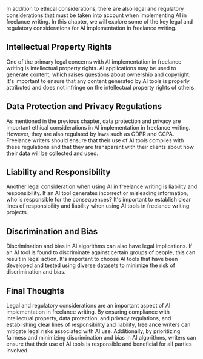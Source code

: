 

In addition to ethical considerations, there are also legal and regulatory considerations that must be taken into account when implementing AI in freelance writing. In this chapter, we will explore some of the key legal and regulatory considerations for AI implementation in freelance writing.

Intellectual Property Rights
----------------------------

One of the primary legal concerns with AI implementation in freelance writing is intellectual property rights. AI applications may be used to generate content, which raises questions about ownership and copyright. It's important to ensure that any content generated by AI tools is properly attributed and does not infringe on the intellectual property rights of others.

Data Protection and Privacy Regulations
---------------------------------------

As mentioned in the previous chapter, data protection and privacy are important ethical considerations in AI implementation in freelance writing. However, they are also regulated by laws such as GDPR and CCPA. Freelance writers should ensure that their use of AI tools complies with these regulations and that they are transparent with their clients about how their data will be collected and used.

Liability and Responsibility
----------------------------

Another legal consideration when using AI in freelance writing is liability and responsibility. If an AI tool generates incorrect or misleading information, who is responsible for the consequences? It's important to establish clear lines of responsibility and liability when using AI tools in freelance writing projects.

Discrimination and Bias
-----------------------

Discrimination and bias in AI algorithms can also have legal implications. If an AI tool is found to discriminate against certain groups of people, this can result in legal action. It's important to choose AI tools that have been developed and tested using diverse datasets to minimize the risk of discrimination and bias.

Final Thoughts
--------------

Legal and regulatory considerations are an important aspect of AI implementation in freelance writing. By ensuring compliance with intellectual property, data protection, and privacy regulations, and establishing clear lines of responsibility and liability, freelance writers can mitigate legal risks associated with AI use. Additionally, by prioritizing fairness and minimizing discrimination and bias in AI algorithms, writers can ensure that their use of AI tools is responsible and beneficial for all parties involved.
